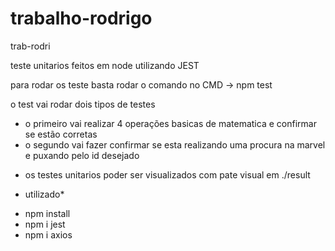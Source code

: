 # trabalho-rodrigo
trab-rodri

teste unitarios feitos em node utilizando JEST

para rodar os teste basta rodar o comando no CMD -> npm test 

o test vai rodar dois tipos de testes 

- o primeiro vai realizar 4 operações basicas de matematica e confirmar se estão corretas 
- o segundo vai fazer confirmar se esta realizando uma procura na marvel e puxando pelo id desejado 

* os testes unitarios poder ser visualizados com pate visual em ./result 

* utilizado* 

- npm install
- npm i jest
- npm i axios
